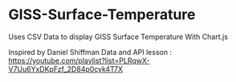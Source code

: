 # GISS-Surface-Temperature

Uses CSV Data to display GISS Surface Temperature With Chart.js

Inspired by Daniel Shiffman Data and API lesson : https://youtube.com/playlist?list=PLRqwX-V7Uu6YxDKpFzf_2D84p0cyk4T7X
